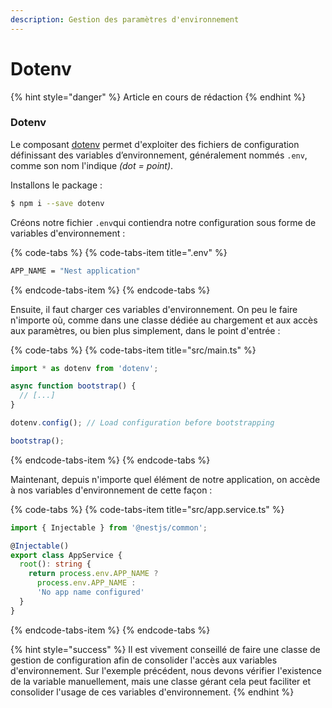 ```yaml
---
description: Gestion des paramètres d'environnement
---
```


# Dotenv

{% hint style="danger" %}
Article en cours de rédaction
{% endhint %}

### Dotenv

Le composant [dotenv](https://github.com/motdotla/dotenv) permet d'exploiter des fichiers de configuration définissant des variables d’environnement, généralement nommés `.env`, comme son nom l'indique _\(dot = point\)_.

Installons le package :

```bash
$ npm i --save dotenv
```

Créons notre fichier `.env`qui contiendra notre configuration sous forme de variables d'environnement :

{% code-tabs %}
{% code-tabs-item title=".env" %}
```bash
APP_NAME = "Nest application"
```
{% endcode-tabs-item %}
{% endcode-tabs %}

Ensuite, il faut charger ces variables d'environnement. On peu le faire n'importe où, comme dans une classe dédiée au chargement et aux accès aux paramètres, ou bien plus simplement, dans le point d'entrée :

{% code-tabs %}
{% code-tabs-item title="src/main.ts" %}
```typescript
import * as dotenv from 'dotenv';

async function bootstrap() {
  // [...]
}

dotenv.config(); // Load configuration before bootstrapping

bootstrap();
```
{% endcode-tabs-item %}
{% endcode-tabs %}

Maintenant, depuis n'importe quel élément de notre application, on accède à nos variables d'environnement de cette façon :

{% code-tabs %}
{% code-tabs-item title="src/app.service.ts" %}
```typescript
import { Injectable } from '@nestjs/common';

@Injectable()
export class AppService {
  root(): string {
    return process.env.APP_NAME ?
      process.env.APP_NAME :
      'No app name configured'
  }
}
```
{% endcode-tabs-item %}
{% endcode-tabs %}

{% hint style="success" %}
Il est vivement conseillé de faire une classe de gestion de configuration afin de consolider l'accès aux variables d'environnement. Sur l'exemple précédent, nous devons vérifier l'existence de la variable manuellement, mais une classe gérant cela peut faciliter et consolider l'usage de ces variables d'environnement.
{% endhint %}

